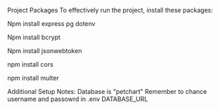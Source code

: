 Project Packages
To effectively run the project, install these packages:

Npm install express pg dotenv

Npm install bcrypt

Npm install jsonwebtoken

npm install cors

npm install multer

Additional Setup Notes:
Database is "petchart"
Remember to chance username and passowrd in .env DATABASE_URL
